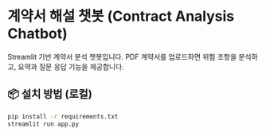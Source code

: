 # 계약서 해설 챗봇 (Contract Analysis Chatbot)

Streamlit 기반 계약서 분석 챗봇입니다. PDF 계약서를 업로드하면 위험 조항을 분석하고, 요약과 질문 응답 기능을 제공합니다.

## 📦 설치 방법 (로컬)
```bash
pip install -r requirements.txt
streamlit run app.py
